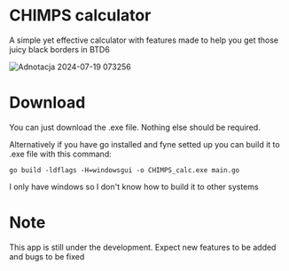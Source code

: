 # CHIMPS calculator

A simple yet effective calculator with features made to help you get those juicy black borders in BTD6


![Adnotacja 2024-07-19 073256](https://github.com/user-attachments/assets/24b2c47f-36b0-48c9-8d47-b8e28fb9aa2b)


# Download

You can just download the .exe file. Nothing else should be required.

Alternatively if you have go installed and fyne setted up you can build it to .exe file with this command: 
```
go build -ldflags -H=windowsgui -o CHIMPS_calc.exe main.go
```
I only have windows so I don't know how to build it to other systems

# Note

This app is still under the development. Expect new features to be added and bugs to be fixed
